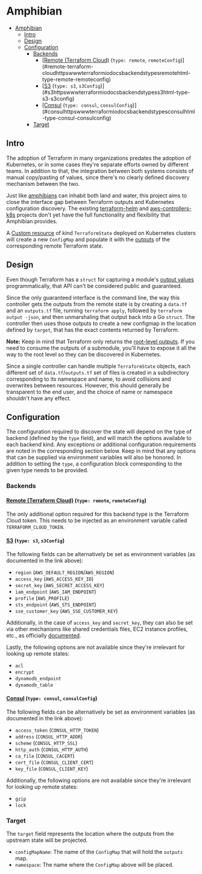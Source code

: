 # Amphibian

<!-- TOC -->

- [Amphibian](#amphibian)
  - [Intro](#intro)
  - [Design](#design)
  - [Configuration](#configuration)
    - [Backends](#backends)
      - [[Remote (Terraform Cloud)](https://www.terraform.io/docs/backends/types/remote.html) (`type: remote`, `remoteConfig`)](#remote-terraform-cloudhttpswwwterraformiodocsbackendstypesremotehtml-type-remote-remoteconfig)
      - [[S3](https://www.terraform.io/docs/backends/types/s3.html) (`type: s3`, `s3Config`)](#s3httpswwwterraformiodocsbackendstypess3html-type-s3-s3config)
      - [[Consul](https://www.terraform.io/docs/backends/types/consul.html) (`type: consul`, `consulConfig`)](#consulhttpswwwterraformiodocsbackendstypesconsulhtml-type-consul-consulconfig)
    - [Target](#target)

<!-- /TOC -->

## Intro

The adoption of Terraform in many organizations predates the adoption of Kubernetes, or in some cases they're separate efforts owned by different teams. In addition to that, the integration between both systems consists of manual copy/pasting of values, since there's no clearly defined discovery mechanism between the two.

Just like [amphibians](https://en.wikipedia.org/wiki/Amphibian) can inhabit both land and water, this project aims to close the interface gap between Terraform outputs and Kubernetes configuration discovery. The existing [terraform-helm](https://github.com/hashicorp/terraform-helm) and [aws-controllers-k8s](https://github.com/aws/aws-controllers-k8s) projects don't yet have the full functionality and flexibility that Amphibian provides.

A [Custom resource](https://kubernetes.io/docs/concepts/extend-kubernetes/api-extension/custom-resources/) of kind `TerraformState` deployed on Kubernetes clusters will create a new `ConfigMap` and populate it with the [outputs](https://www.terraform.io/docs/configuration/outputs.html) of the corresponding remote Terraform state.

## Design

Even though Terraform has a `struct` for capturing a module's [output values](https://github.com/hashicorp/terraform/blob/v0.13.5/states/output_value.go) programmatically, that API can't be considered public and guaranteed.

Since the only guaranteed interface is the command line, the way this controller gets the outputs from the remote state is by creating a `data.tf` and an `outputs.tf` file, running `terraform apply`, followed by `terraform output -json`, and then unmarshaling that output back into a Go `struct`. The controller then uses those outputs to create a new configmap in the location defined by `target`, that has the exact contents returned by Terraform.

**Note:** Keep in mind that Terraform only returns the [root-level outputs](https://registry.terraform.io/providers/hashicorp/terraform/latest/docs/data-sources/remote_state#root-outputs-only). If you need to consume the outputs of a submodule, you'll have to expose it all the way to the root level so they can be discovered in Kubernetes.

Since a single controller can handle multiple `TerraformState` objects, each different set of `data.tf`/`outputs.tf` set of files is created in a subdirectory corresponding to its namespace and name, to avoid collisions and overwrites between resources. However, this should generally be transparent to the end user, and the choice of name or namespace shouldn't have any effect.

## Configuration

The configuration required to discover the state will depend on the type of backend (defined by the `type` field), and will match the options available to each backend kind. Any exceptions or additional configuration requirements are noted in the corresponding section below. Keep in mind that any options that can be supplied via environment variables will also be honored. In addition to setting the `type`, a configuration block corresponding to the given type needs to be provided.

### Backends

#### [Remote (Terraform Cloud)](https://www.terraform.io/docs/backends/types/remote.html) (`type: remote`, `remoteConfig`)

The only additional option required for this backend type is the Terraform Cloud token. This needs to be injected as an environment variable called `TERRAFORM_CLOUD_TOKEN`.

#### [S3](https://www.terraform.io/docs/backends/types/s3.html) (`type: s3`, `s3Config`)

The following fields can be alternatively be set as environment variables (as documented in the link above):

- `region` (`AWS_DEFAULT_REGION`/`AWS_REGION`)
- `access_key` (`AWS_ACCESS_KEY_ID`)
- `secret_key` (`AWS_SECRET_ACCESS_KEY`)
- `iam_endpoint` (`AWS_IAM_ENDPOINT`)
- `profile` (`AWS_PROFILE`)
- `sts_endpoint` (`AWS_STS_ENDPOINT`)
- `sse_customer_key` (`AWS_SSE_CUSTOMER_KEY`)

Additionally, in the case of `access_key` and `secret_key`, they can also be set via other mechanisms like shared credentials files, EC2 instance profiles, etc., as officially [documented](https://docs.aws.amazon.com/sdk-for-java/v1/developer-guide/credentials.html).

Lastly, the following options are not available since they're irrelevant for looking up remote states:

- `acl`
- `encrypt`
- `dynamodb_endpoint`
- `dynamodb_table`

#### [Consul](https://www.terraform.io/docs/backends/types/consul.html) (`type: consul`, `consulConfig`)

The following fields can be alternatively be set as environment variables (as documented in the link above):

- `access_token` (`CONSUL_HTTP_TOKEN`)
- `address` (`CONSUL_HTTP_ADDR`)
- `scheme` (`CONSUL_HTTP_SSL`)
- `http_auth` (`CONSUL_HTTP_AUTH`)
- `ca_file` (`CONSUL_CACERT`)
- `cert_file` (`CONSUL_CLIENT_CERT`)
- `key_file` (`CONSUL_CLIENT_KEY`)

Additionally, the following options are not available since they're irrelevant for looking up remote states:

- `gzip`
- `lock`

### Target

The `target` field represents the location where the outputs from the upstream state will be projected.

- `configMapName`: The name of the `ConfigMap` that will hold the `outputs` map.
- `namespace`: The name where the `ConfigMap` above will be placed.